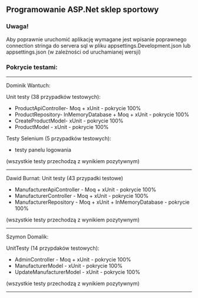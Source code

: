 ## Programowanie ASP.Net sklep sportowy

### Uwaga!

Aby poprawnie uruchomić aplikację wymagane jest wpisanie poprawnego connection stringa do servera sql w pliku appsettings.Development.json lub appsettings.json (w zależności od uruchamianej wersji)

### Pokrycie testami:

---

Dominik Wantuch:

Unit testy (38 przypadków testowych):
- ProductApiController- Moq + xUnit - pokrycie 100%
- ProductRepository- InMemoryDatabase + Moq + xUnit - pokrycie 100%
- CreateProductModel- xUnit - pokrycie 100%
- ProductModel - xUnit - pokrycie 100%

Testy Selenium (5 przypadków testowych):
- testy panelu logowania

(wszystkie testy przechodzą z wynikiem pozytywnym)

---

Dawid Burnat:
Unit testy (43 przypadki testowe)
- ManufacturerApiController - Moq + xUnit - pokrycie 100%
- ManufacturerController - Moq + xUnit - pokrycie 100%
- ManufacturerRepository - Moq + xUnit + InMemoryDatabase - pokrycie 100%

(wszystkie testy przechodzą z wynikiem pozytywnym)

---


Szymon Domalik:

UnitTesty (14 przypdaków testowych):
- AdminController - Moq + xUnit - pokrycie 100%
- ManufacturerModel - xUnit - pokrycie 100%
- UpdateManufacturerModel - xUnit - pokrycie 100%

(wszystkie testy przechodzą z wynikiem pozytywnym)

---
